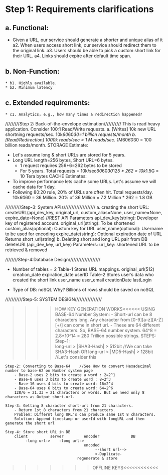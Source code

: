# Step 1: Requirements clarifications
## a. Functional:
* Given a URL, our service should generate a shorter and unique alias of it
a2. When users access short link, our service should redirect them to the original link.
a3. Users should be able to pick a custom short link for their URL.
a4. Links should expire after default time span.
## b. Non-Function:
    * b1. Highly available. 
    * b2. Minimum latency
## c. Extended requirements:
    * c1. Analytics; e.g., how many times a redirection happened?
    
    
/////////Step 2: Back-of-the-envelope estimation///////////
This is read heavy application.
Consider 100:1 Read/Write requests.
a. [Writes] 10k new URL shortning requests/sec. 10k*60*60*30=1 billion requests/month
b. [Read/Redirection] 1000k reads/sec = 1 M reads/sec. 1M*60*60*30 = 100 billion reads/month.
STORAGE Estimate:
- Let's assume long & short URLs are stored for 5 years.
- Long URL length=256 bytes, Short URL=6 bytes. 
    - 1 request requires 256+6=262 bytes to be stored
    - For 5 years. Total requests = 10k/sec*60*60*30*12*5 * 262 = 10k*1.5G = 10 Tera bytes
CACHE Estimates:
 - To improve performance lets cache some URLs. Let's assume we will cache data for 1 day.
 - Following 80:20 rule, 20% of URLs are often hit.
    Total requests/day. 10k*60*60 = 36 Million. 20% of 36 Million = 7.2 Million * 262 = 1.8 GB
    
    
//////////Step-3: System APIs////////////////////
a. creating the short URL:
    createURL(api_dev_key, original_url, custom_alias=None, user_name=None, expire_date=None)   //REST API 
      Parameters
        api_dev_key(string): Developer key of registered account.
        original_url(string): To be shortened
        custom_alias(optional): Custom key for URL
        user_name(optional): Username to be used for encoding
        expire_date(string): Optional expiration date of URL
      Returns
        short_url(string)
b. Deleting short and long URL pair from DB
    deleteURL(api_dev_key, url_key)
      Parameters:
        url_key: shortened URL to be retrieved & removed
        
        
////////Step-4:Database Design////////////////////
- Number of tables = 2
Table-1 Stores URL mappings.
    original_url(512)   creation_date   expiration_date     userID
Table-2 Stores user’s data who created the short link
        user_name   user_email  creationDate    lastLogin

- Type of DB: noSQL
Why? Billions of rows should be saved on noSQL


///////////Step-5: SYSTEM DESIGN/////////////////
>>>>HOW KEY GENERATION WORKS<<<<<<
USING BASE-64 Number System:
    - Short-url can be 8 characters long. Any character from [0-9][a-z][A-Z][+/] can come in short url.
    - These are 64 different characters. So, BASE-64 number system. 64^8 = 2.8*10^14 = 280 Trillion possible strings.
STEPS:    
    Step-1:     
        long-url > |SHA3-Hash|  > 512bit            //We can take SHA3-Hash OR
        long-url > |MD5-Hash|  > 128bit             //Let's consider this
        
    Step-2: Converting to Base-64    //See How to convert Hexadecimal number to base-62 on Number system page
        - Base-2 uses 2 bits to create a word : 2=2^1
        - Base-8 uses 3 bits to create word : 8=2^3
        - Base-16 uses 4 bits to create word: 16=2^4
        - Base-64 uses 6 bits to create word: 64=2^6
        128/6 = 21.33 = 21 characters or words. But we need only 8 characters as Output short-url.
        
    Step-3: Getting 8 character short-url from 21 characters.
        - Return 1st 8 characters from 21 characters.
        Problem: Differnt long URL's can produce same 1st 8 characters.
        Solution: Append timestamp or userId with longURL and then generate the short url
        
    Step-4: Store short URL in DB
        client          server         encoder              DB
             -long url->    -long url->
                                       encoded
                                            --short url-->
                                            <-Duplicate-
                                    regenerate & store
        
        
>>>>>>>OFFLINE KEYS<<<<<<<<<<<<
